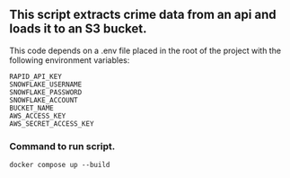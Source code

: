 ## This script extracts crime data from an api and loads it to an S3 bucket.

This code depends on a .env file placed in the root of the project with the following environment variables:

```
RAPID_API_KEY
SNOWFLAKE_USERNAME
SNOWFLAKE_PASSWORD
SNOWFLAKE_ACCOUNT
BUCKET_NAME
AWS_ACCESS_KEY
AWS_SECRET_ACCESS_KEY
```

### Command to run script.

`docker compose up --build`